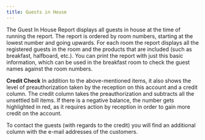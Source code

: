```yaml
---
title: Guests in House
---
```


The Guest In House Report displays all guests in house at the time of running the report. The report is ordered by room numbers, starting at the lowest number and going upwards. For each room the report displays all the registered guests in the room and the products that are included (such as breakfast, halfboard, etc.). You can print the report with just this basic information, which can be used in the breakfast room to check the guest names against the room numbers.

**Credit Check** In addition to the above-mentioned items, it also shows the level of preauthorization taken by the reception on this account and a credit column. The credit column takes the preauthorization and subtracts all the unsettled bill items. If there is a negative balance, the number gets highlighted in red, as it requires action by reception in order to gain more credit on the account.

To contact the guests (with regards to the credit) you will find an additional column with the e-mail addresses of the customers.
